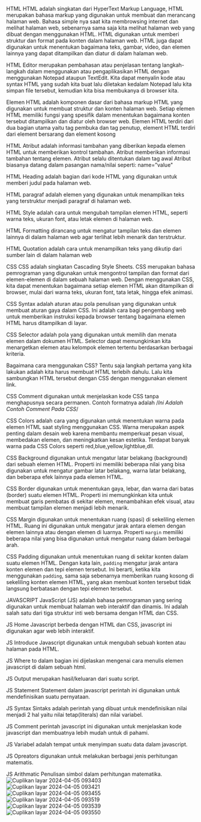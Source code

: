 HTML
HTML adalah singkatan dari HyperText Markup Language, HTML merupakan bahasa markup yang digunakan untuk membuat dan merancang halaman web. Bahasa simple nya saat kita membrowsing internet dan melihat halaman web, sebenarnya sama saja kita melihat halaman web yang dibuat dengan menggunakan HTML. HTML digunakan untuk memberi struktur dan format pada konten dalam halaman web. HTML juga dapat digunakan untuk menentukan bagaimana teks, gambar, video, dan elemen lainnya yang dapat ditampilkan dan diatur di dalam halaman web.

HTML Editor merupakan pembahasan atau penjelasan tentang langkah-langkah dalam menggunakan atau pengaplikasikan HTML dengan menggunakan Notepad ataupun TextEdit. Kita dapat menyalin kode atau syntax HTML yang sudah kita buat lalu diletakan kedalam Notepad lalu kita simpan file tersebut, kemudian kita bisa membukanya di browser kita.

Elemen HTML adalah komponen dasar dari bahasa markup HTML yang digunakan untuk membuat struktur dan konten halaman web. Setiap elemen HTML memiliki fungsi yang spesifik dalam menentukan bagaimana konten tersebut ditampilkan dan diatur oleh browser web. Elemen HTML terdiri dari dua bagian utama yaitu tag pembuka dan tag penutup, element HTML terdiri dari element bersarang dan element kosong

HTML Atribut adalah informasi tambahan yang diberikan kepada elemen HTML untuk memberikan kontrol tambahan. Atribut memberikan informasi tambahan tentang elemen. Atribut selalu ditentukan dalam tag awal Atribut biasanya datang dalam pasangan nama/nilai seperti: name=”value"

HTML Heading adalah bagian dari kode HTML yang digunakan untuk memberi judul pada halaman web.

HTML paragraf adalah elemen yang digunakan untuk menampilkan teks yang terstruktur menjadi paragraf di halaman web.

HTML Style adalah cara untuk mengubah tampilan elemen HTML, seperti warna teks, ukuran font, atau letak elemen di halaman web.

HTML Formatting dirancang untuk mengatur tampilan teks dan elemen lainnya di dalam halaman web agar terlihat lebih menarik dan terstruktur.

HTML Quotation adalah cara untuk menampilkan teks yang dikutip dari sumber lain di dalam halaman web

CSS
CSS adalah singkatan Cascading Style Sheets. CSS merupakan bahasa pemrograman yang digunakan untuk mengontrol tampilan dan format dari elemen-elemen di dalam sebuah halaman web. Dengan menggunakan CSS, kita dapat menentukan bagaimana setiap elemen HTML akan ditampilkan di browser, mulai dari warna teks, ukuran font, tata letak, hingga efek animasi.

CSS Syntax adalah aturan atau pola penulisan yang digunakan untuk membuat aturan gaya dalam CSS. Ini adalah cara bagi pengembang web untuk memberikan instruksi kepada browser tentang bagaimana elemen HTML harus ditampilkan di layar.

CSS Selector adalah pola yang digunakan untuk memilih dan menata elemen dalam dokumen HTML. Selector dapat memungkinkan kita menargetkan elemen atau kelompok elemen tertentu berdasarkan berbagai kriteria.

Bagaimana cara menggunakan CSS? Tentu saja langkah pertama yang kita lakukan adalah kita harus membuat HTML terlebih dahulu. Lalu kita sambungkan HTML tersebut dengan CSS dengan menggunakan element link.

CSS Comment digunakan untuk menjelaskan kode CSS tanpa menghapusnya secara permanen. 
Contoh formatnya adalah /*Ini Adalah Contoh Comment Pada CSS*/

CSS Colors adalah cara yang digunakan untuk menentukan warna pada elemen HTML saat styling menggunakan CSS. Warna merupakan aspek penting dalam desain web karena membantu memperkuat pesan visual, membedakan elemen, dan meningkatkan kesan estetika. Terdapat banyak warna pada CSS Colors seperti red,blue,yellow,lightblue,dll.

CSS Background digunakan untuk mengatur latar belakang (background) dari sebuah elemen HTML. Properti ini memiliki beberapa nilai yang bisa digunakan untuk mengatur gambar latar belakang, warna latar belakang, dan beberapa efek lainnya pada elemen HTML.

CSS Border digunakan untuk menentukan gaya, lebar, dan warna dari batas (border) suatu elemen HTML. Properti ini memungkinkan kita untuk membuat garis pembatas di sekitar elemen, menambahkan efek visual, atau membuat tampilan elemen menjadi lebih menarik.

CSS Margin digunakan untuk menentukan ruang (spasi) di sekeliling elemen HTML. Ruang ini digunakan untuk mengatur jarak antara elemen dengan elemen lainnya atau dengan elemen di luarnya. Properti `margin` memiliki beberapa nilai yang bisa digunakan untuk mengatur ruang dalam berbagai arah.

CSS Padding digunakan untuk menentukan ruang di sekitar konten dalam suatu elemen HTML. Dengan kata lain, `padding` mengatur jarak antara konten elemen dan tepi elemen tersebut. Ini berarti, ketika kita menggunakan `padding`, sama saja sebenarnya memberikan ruang kosong di sekeliling konten elemen HTML, yang akan membuat konten tersebut tidak langsung berbatasan dengan tepi elemen tersebut.

JAVASCRIPT
JavaScript (JS) adalah bahasa pemrograman yang sering digunakan untuk membuat halaman web interaktif dan dinamis. Ini adalah salah satu dari tiga struktur inti web bersama dengan HTML dan CSS.

JS Home Javascript berbeda dengan HTML dan CSS, javascript ini digunakan agar web lebih interaktif. 

JS Introduce Javascript digunakan untuk mengubah sebuah konten atau halaman pada HTML.

JS Where to dalam bagian ini dijelaskan mengenai cara menulis elemen javascript di dalam sebuah html.

JS Output merupakan hasil/keluaran dari suatu script.

JS Statement Statement dalam javascript perintah ini digunakan untuk mendefinisikan suatu pernyataan.

JS Syntax Sintaks adalah perintah yang dibuat untuk mendefinisikan nilai menjadi 2 hal yaitu nilai tetap(literals) dan nilai variabel.

JS Comment perintah javascript ini digunakan untuk menjelaskan kode javascript dan membuatnya lebih mudah untuk di pahami.

JS Variabel adalah tempat untuk menyimpan suatu data dalam javascript.

JS Opreators digunakan untuk melakukan berbagai jenis perhitungan matematis.

JS Arithmatic Penulisan simbol dalam perhitungan matematika.
![Cuplikan layar 2024-04-05 093403](https://github.com/AdimasPrawitAkbarSetiawan/PWEB1/assets/165754298/c4665c57-7621-4aa0-ada7-3005783bce92)
![Cuplikan layar 2024-04-05 093421](https://github.com/AdimasPrawitAkbarSetiawan/PWEB1/assets/165754298/7d42217b-4305-407b-8f80-6208715f22bc)
![Cuplikan layar 2024-04-05 093455](https://github.com/AdimasPrawitAkbarSetiawan/PWEB1/assets/165754298/27444ed5-52f1-4afc-b1b3-ac9f0a4b97c3)
![Cuplikan layar 2024-04-05 093519](https://github.com/AdimasPrawitAkbarSetiawan/PWEB1/assets/165754298/29824791-4112-4b85-b20f-e8b19481b4a8)
![Cuplikan layar 2024-04-05 093539](https://github.com/AdimasPrawitAkbarSetiawan/PWEB1/assets/165754298/0fdb8c04-a0bd-431f-9fdd-ddc570d615d0)
![Cuplikan layar 2024-04-05 093550](https://github.com/AdimasPrawitAkbarSetiawan/PWEB1/assets/165754298/4ffd2a86-87d2-44ac-ba63-27aeb42c4524)




